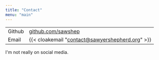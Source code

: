 ```yaml
---
title: "Contact"
menu: "main"
---
```


|   |   |
|---|---|
| Github | [github.com/sawshep](https://github.com/sawshep) |
| Email | {{< cloakemail "contact@sawyershepherd.org" >}} |

I'm not really on social media.
